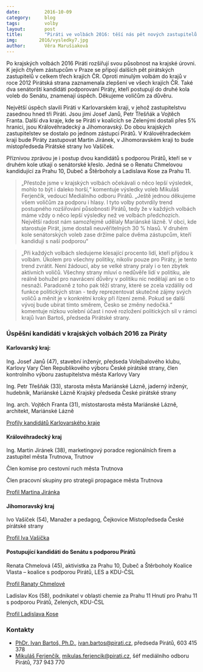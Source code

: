 ```yaml
---
date:         2016-10-09
category:     blog
tags:         volby
layout:       post
title:        "Piráti ve volbách 2016: těší nás pět nových zastupitelů v krajích a dva senátorští kandidáti v druhém kole." 
img:        2016/vysledky7.jpg
author:       Věra Marušiaková
---
```


Po krajských volbách 2016 Piráti rozšiřují svou působnost na krajské úrovni. K jejich čtyřem zástupcům v Praze se připojí dalších pět pirátských zastupitelů v celkem třech krajích ČR. Oproti minulým volbám do krajů v roce 2012 Pirátská strana zaznamenala zlepšení ve všech krajích ČR. Také dva senátorští kandidáti podporovaní Piráty, kteří postupují do druhé kola voleb do Senátu, znamenají úspěch. Děkujeme voličům za důvěru.

Největší úspěch slavili Piráti v Karlovarském kraji, v jehož zastupitelstvu zasednou hned tři Piráti. Jsou jimi Josef Janů, Petr Třešňák a Vojtěch Franta. Další dva kraje, kde se Piráti v koalicích se Zelenými dostali přes 5% hranici, jsou Královéhradecký a Jihomoravský. Do obou krajských zastupitelstev se dostalo po jednom zástupci Pirátů. V Královéhradeckém kraji bude Piráty zastupovat Martin Jiránek, v Jihomoravském kraji to bude místopředseda Pirátské strany Ivo Vašíček.

Příznivou zprávou je i postup dvou kandidátů s podporou Pirátů, kteří se v druhém kole utkají o senátorské křeslo. Jedná se o Renatu Chmelovou kandidující za Prahu 10, Dubeč a Štěrboholy a Ladislava Kose za Prahu 11.

> „Přestože jsme v krajských volbách očekávali o něco lepší výsledek, mohlo to být i daleko horší,“ komentuje výsledky voleb Mikuláš Ferjenčík, vedoucí Mediálního odboru Pirátů. „Ještě jednou děkujeme všem voličům za podporu i hlasy. I tyto volby potvrdily trend postupného rozšiřování působnosti Pirátů, tedy že v každých volbách máme vždy o něco lepší výsledky než ve volbách předchozích. Největší radost nám samozřejmě udělaly Mariánské lázně. V obci, kde starostuje Pirát, jsme dostali neuvěřitelných 30 % hlasů. V druhém kole senátorských voleb zase držíme palce dvěma zástupcům, kteří kandidují s naší podporou“

> „Při každých volbách sledujeme klesající procento lidí, kteří přijdou k volbám. Úkolem pro všechny politiky, nikoliv pouze pro Piráty, je tento trend zvrátit. Není žádoucí, aby se velké strany praly i o ten zbytek aktivních voličů. Všechny strany mluví o nedůvěře lidí v politiku, ale reálně bohužel pro navrácení důvěry v politiku nic nedělají ani se o to nesnaží. Paradoxně z toho pak těží strany, které se zcela vzdálily od funkce politických stran - tedy reprezentovat skutečné zájmy svých voličů a měnit je v konkrétní kroky při řízení země. Pokud se další vývoj bude ubírat tímto směrem, Česko se změny nedočká.“ komentuje nízkou volební účast i nové rozložení politických sil v rámci krajů Ivan Bartoš, předseda Pirátské strany.

### Úspěšní kandidáti v krajských volbách 2016 za Piráty

#### Karlovarský kraj:

Ing. Josef Janů (47), stavební inženýr, předseda Volejbalového klubu, Karlovy Vary
Člen Republikového výboru České pirátské strany, člen kontrolního výboru zastupitelstva města Karlovy Vary

Ing. Petr Třešňák (33), starosta města Mariánské Lázně, jaderný inženýr, hudebník, Mariánské Lázně
Krajský předseda České pirátské strany

Ing. arch. Vojtěch Franta (31), místostarosta města Mariánské Lázně, architekt, Mariánské Lázně

[Profily kandidátů Karlovarského kraje](http://piratikvk.cz/)

#### Královéhradecký kraj

Ing. Martin Jiránek (38), marketingový poradce regionálních firem a zastupitel města Trutnova, Trutnov

Člen komise pro cestovní ruch města Trutnova

Člen pracovní skupiny pro strategii propagace města Trutnova

[Profil Martina Jiránka](http://www.piratiazeleni.cz/kandidati/martin_jiranek)

#### Jihomoravský kraj

Ivo Vašíček (54), Manažer a pedagog, Čejkovice
Místopředseda České pirátské strany

[Profil Iva Vašíčka](http://www.zeleniapiratijmk.cz/vasicek/)

#### Postupující kandidáti do Senátu s podporou Pirátů

Renata Chmelová (45), aktivistka za Prahu 10, Dubeč a Štěrboholy Koalice Vlasta – koalice s podporou Pirátů, LES a KDU-ČSL

[Profil Ranaty Chmelové](http://www.renatachmelova.cz/)

Ladislav Kos (58), podnikatel v oblasti chemie za Prahu 11 Hnutí pro Prahu 11 s podporou Pirátů, Zelených, KDU-ČSL

[Profil Ladislava Kose](http://www.kosdosenatu.cz/)

### Kontakty

* [PhDr. Ivan Bartoš, Ph.D.](https://www.pirati.cz/lide/ivan_bartos), [ivan.bartos@pirati.cz](ivan.bartos@pirati.cz), předseda Pirátů, 603 415 378
* [Mikuláš Ferjenčík](https://www.pirati.cz/lide/mikulas_ferjencik), [mikulas.ferjencik@pirati.cz](mikulas.ferjencik@pirati.cz), šéf mediálního odboru Pirátů, 737 943 770
